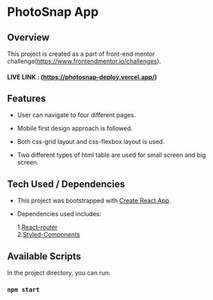# PhotoSnap App

## Overview

This project is created as a part of front-end mentor challenge(https://www.frontendmentor.io/challenges).

#### LIVE LINK : (https://photosnap-deploy.vercel.app/)

## Features

- User can navigate to four different pages.

- Mobile first design approach is followed.

- Both css-grid layout and css-flexbox layout is used.

- Two different types of html table are used for small screen and big screen.

## Tech Used / Dependencies

- This project was bootstrapped with [Create React App](https://github.com/facebook/create-react-app).

- Dependencies used includes: <br>

  1.[React-router](https://www.npmjs.com/package/react-router) <br> 2.[Styled-Components](https://www.npmjs.com/package/styled-components)

## Available Scripts

In the project directory, you can run:

### `npm start`







